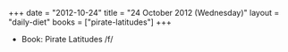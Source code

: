 +++
date = "2012-10-24"
title = "24 October 2012 (Wednesday)"
layout = "daily-diet"
books = ["pirate-latitudes"]
+++


* Book: Pirate Latitudes /f/
